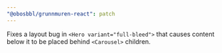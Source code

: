 ```yaml
---
"@obosbbl/grunnmuren-react": patch
---
```


Fixes a layout bug in `<Hero variant="full-bleed">` that causes content below it to be placed behind `<Carousel>` children.
